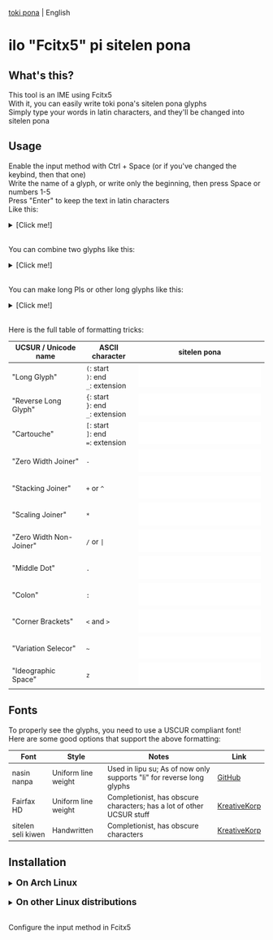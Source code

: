 [toki pona](README.md) | English

# ilo "Fcitx5" pi sitelen pona

## What's this?

This tool is an IME using Fcitx5 <br>
With it, you can easily write toki pona's sitelen pona glyphs <br>
Simply type your words in latin characters, and they'll be changed into sitelen pona

## Usage

Enable the input method with Ctrl + Space (or if you've changed the keybind, then that one) <br>
Write the name of a glyph, or write only the beginning, then press Space or numbers 1-5 <br>
Press "Enter" to keep the text in latin characters <br>
Like this:

<details>
<summary>[Click me!]</summary>

![Demo](./assets/demo-1.webp)

</details><br>

You can combine two glyphs like this:

<details><summary>[Click me!]</summary>

![Demo](./assets/demo-2.webp)

</details><br>

You can make long PIs or other long glyphs like this:

<details><summary>[Click me!]</summary>

![Demo](./assets/demo-3.webp)

</details><br>

Here is the full table of formatting tricks:

| UCSUR / Unicode name    | ASCII character                                 | sitelen pona                                         |
|-------------------------|-------------------------------------------------|------------------------------------------------------|
| "Long Glyph"            | `(`: start <br> `)`: end <br> `_`: extension    | ![](./assets/sitelen_pona/long-glyph.svg)            |
| "Reverse Long Glyph"    | `{`: start <br> `}`: end <br> `_`: extension    | ![](./assets/sitelen_pona/reverse-long-glyph.svg)    |
| "Cartouche"             | `[`: start <br> `]`: end <br> `=`: extension    | ![](./assets/sitelen_pona/cartouche.svg)             |
| "Zero Width Joiner"     | `-`                                             | ![](./assets/sitelen_pona/zero-width-joiner.svg)     |
| "Stacking Joiner"       | `+` or `^`                                      | ![](./assets/sitelen_pona/stacking-joiner.svg)       |
| "Scaling Joiner"        | `*`                                             | ![](./assets/sitelen_pona/scaling-joiner.svg)        |
| "Zero Width Non-Joiner" | `/` or `\|`                                     | ![](./assets/sitelen_pona/zero-width-non-joiner.svg) |
| "Middle Dot"            | `.`                                             | ![](./assets/sitelen_pona/middle-dot.svg)            |
| "Colon"                 | `:`                                             | ![](./assets/sitelen_pona/colon.svg)                 |
| "Corner Brackets"       | `<` and `>`                                     | ![](./assets/sitelen_pona/corner-brackets.svg)       |
| "Variation Selecor"     | `~`                                             | ![](./assets/sitelen_pona/variation-selector.svg)    |
| "Ideographic Space"     | `z`                                             | ![](./assets/sitelen_pona/ideographic-space.svg)     |


## Fonts

To properly see the glyphs, you need to use a USCUR compliant font! <br>
Here are some good options that support the above formatting:

| Font               | Style               | Notes                                                                 | Link                                                                          |
|--------------------|---------------------|-----------------------------------------------------------------------|-------------------------------------------------------------------------------|
| nasin nanpa        | Uniform line weight | Used in lipu su; As of now only supports "li" for reverse long glyphs | [GitHub](https://github.com/ETBCOR/nasin-nanpa)                               |
| Fairfax HD         | Uniform line weight | Completionist, has obscure characters; has a lot of other UCSUR stuff | [KreativeKorp](https://www.kreativekorp.com/software/fonts/fairfaxhd/)        |
| sitelen seli kiwen | Handwritten         | Completionist, has obscure characters                                 | [KreativeKorp](https://www.kreativekorp.com/software/fonts/sitelenselikiwen/) |

## Installation

<details>
<summary><span style="font-size: 1.25em; font-weight: bold;">On Arch Linux</span></summary>

Install the `fcitx5-sitelen-pona` package from the "[Arch User Repository](https://aur.archlinux.org/packages/fcitx5-sitelen-pona)" like this:
```
yay -S fcitx5-sitelen-pona
```

Or without using yay like this:
```
git clone https://aur.archlinux.org/fcitx5-sitelen-pona.git
cd fcitx5-sitelen-pona
makepkg -si
```

</details><br>

<details>
<summary><span style="font-size: 1.25em; font-weight: bold;">On other Linux distributions</span></summary>

The following dependencies are needed: <br>
`libime` (for buildng .dict files only), `fcitx5-chinese-addons`, `fcitx5` (which you probably already knew)

Install the dependencies <br>
Clone the Git repository <br>
Run install.sh <br>
Use sudo to install system-wide <br>
Like this:
```
git clone https://github.com/Toastberries/fcitx5-sitelen-pona.git
cd fcitx5-sitelen-pona
sudo ./install.sh
```

</details><br>

Configure the input method in Fcitx5

